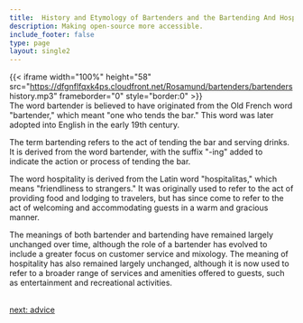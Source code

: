 ```yaml
---
title:  History and Etymology of Bartenders and the Bartending And Hospitality  Industry
description: Making open-source more accessible.
include_footer: false
type: page
layout: single2
---
```


{{< iframe width="100%" height="58" src="https://dfgnflfqxk4ps.cloudfront.net/Rosamund/bartenders/bartenders history.mp3" frameborder="0" style="border:0" >}}<br>
The word bartender is believed to have originated from the Old French word "bartender," which meant "one who tends the bar." This word was later adopted into English in the early 19th century.

The term bartending refers to the act of tending the bar and serving drinks. It is derived from the word bartender, with the suffix "-ing" added to indicate the action or process of tending the bar.

The word hospitality is derived from the Latin word "hospitalitas," which means "friendliness to strangers." It was originally used to refer to the act of providing food and lodging to travelers, but has since come to refer to the act of welcoming and accommodating guests in a warm and gracious manner.

The meanings of both bartender and bartending have remained largely unchanged over time, although the role of a bartender has evolved to include a greater focus on customer service and mixology. The meaning of hospitality has also remained largely unchanged, although it is now used to refer to a broader range of services and amenities offered to guests, such as entertainment and recreational activities.

<br>
<a href="https://workdojos.com/bartenders/advice">next: advice</a>
<br>
</p>